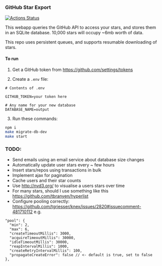 ### GitHub Star Export

[![Actions Status](https://github.com/umaar/export-github-starts/workflows/Node%20CI/badge.svg)](https://github.com/umaar/export-github-starts/actions)

This webapp queries the GitHub API to access your stars, and stores them in an SQLite database. 10,000 stars will occupy ~6mb worth of data.

This repo uses persistent queues, and supports resumable downloading of stars.

#### To run

1. Get a GitHub token from https://github.com/settings/tokens

2. Create a `.env` file:

```
# Contents of .env

GITHUB_TOKEN=your token here

# Any name for your new database
DATABASE_NAME=output
```

3. Run these commands:

```sh
npm i
make migrate-db-dev
make start
```

### TODO:

- Send emails using an email service about database size changes
- Automatically update user stars every ~ few hours
- Insert stars/repos using transactions in bulk
- Implement ajax for pagination
- Cache users and their star counts
- Use http://nvd3.org/ to visualise a users stars over time
- For many stars, should I use something like this https://github.com/tbranyen/hyperlist
- Configure pooling correctly: https://github.com/tgriesser/knex/issues/2820#issuecomment-481710112 e.g. 

```
"pool": {
  "min": 2,
  "max": 6,
  "createTimeoutMillis": 3000,
  "acquireTimeoutMillis": 30000,
  "idleTimeoutMillis": 30000,
  "reapIntervalMillis": 1000,
  "createRetryIntervalMillis": 100,
  "propagateCreateError": false // <- default is true, set to false
},
```
